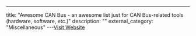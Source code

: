 ---
title: "Awesome CAN Bus - an awesome list just for CAN Bus-related tools (hardware, software, etc.)"
description: ""
external_category: "Miscellaneous"
---[Visit Website](https://github.com/iDoka/awesome-canbus)

